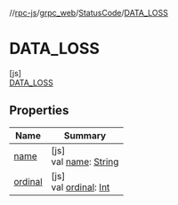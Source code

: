 //[rpc-js](../../../../index.md)/[grpc_web](../../index.md)/[StatusCode](../index.md)/[DATA_LOSS](index.md)

# DATA_LOSS

[js]\
[DATA_LOSS](index.md)

## Properties

| Name | Summary |
|---|---|
| [name](../-u-n-k-n-o-w-n/index.md#-372974862%2FProperties%2F854961009) | [js]<br>val [name](../-u-n-k-n-o-w-n/index.md#-372974862%2FProperties%2F854961009): [String](https://kotlinlang.org/api/latest/jvm/stdlib/kotlin/-string/index.html) |
| [ordinal](../-u-n-k-n-o-w-n/index.md#-739389684%2FProperties%2F854961009) | [js]<br>val [ordinal](../-u-n-k-n-o-w-n/index.md#-739389684%2FProperties%2F854961009): [Int](https://kotlinlang.org/api/latest/jvm/stdlib/kotlin/-int/index.html) |
